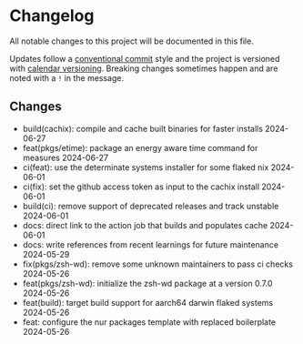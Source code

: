 # Changelog

All notable changes to this project will be documented in this file.

Updates follow a [conventional commit][commits] style and the project is
versioned with [calendar versioning][calver]. Breaking changes sometimes happen
and are noted with a `!` in the message.

## Changes

- build(cachix): compile and cache built binaries for faster installs 2024-06-27
- feat(pkgs/etime): package an energy aware time command for measures 2024-06-27
- ci(feat): use the determinate systems installer for some flaked nix 2024-06-01
- ci(fix): set the github access token as input to the cachix install 2024-06-01
- build(ci): remove support of deprecated releases and track unstable 2024-06-01
- docs: direct link to the action job that builds and populates cache 2024-06-01
- docs: write references from recent learnings for future maintenance 2024-05-29
- fix(pkgs/zsh-wd): remove some unknown maintainers to pass ci checks 2024-05-26
- feat(pkgs/zsh-wd): initialize the zsh-wd package at a version 0.7.0 2024-05-26
- feat(build): target build support for aarch64 darwin flaked systems 2024-05-26
- feat: configure the nur packages template with replaced boilerplate 2024-05-26

[calver]: https://calver.org
[commits]: https://www.conventionalcommits.org/en/v1.0.0/
